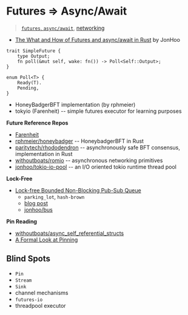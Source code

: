 # Futures => Async/Await
> [`futures`, `async/await`](./notes.md), [networking](./networking.md)

* [The What and How of Futures and async/await in Rust](https://www.youtube.com/watch?v=9_3krAQtD2k) by JonHoo

```
trait SimpleFuture {
    type Output;
    fn poll(&mut self, wake: fn()) -> Poll<Self::Output>;
}

enum Poll<T> {
    Ready(T).
    Pending,
}
```

* HoneyBadgerBFT implementation (by rphmeier)
* tokyio (Farenheit) -- simple futures executor for learning purposes

**Future Reference Repos**
* [Farenheit](https://rust-lang-nursery.github.io/futures-rs/blog/2018/08/17/toykio.html)
* [rphmeier/honeybadger](https://github.com/rphmeier/honeybadger) -- HoneybadgerBFT in Rust
* [paritytech/rhododendron](https://github.com/paritytech/rhododendron) -- asynchronously safe BFT consensus, implementation in Rust
* [withoutboats/romio](https://github.com/withoutboats/romio) -- asynchronous networking primitives
* [jonhoo/tokio-io-pool](https://github.com/jonhoo/tokio-io-pool) -- an I/O oriented tokio runtime thread pool

**Lock-Free**
<!--Find out what this means in the context of futures lmao, you're so far behind!!!-->
* [Lock-free Bounded Non-Blocking Pub-Sub Queue](https://github.com/filipdulic/bus-queue)
    * `parking_lot`, `hash-brown`
    * [blog post](http://www.rossbencina.com/code/lockfree)
    * [jonhoo/bus](https://github.com/jonhoo/bus)

**Pin Reading**
* [withoutboats/async_self_referential_structs](https://boats.gitlab.io/blog/post/2018-01-25-async-i-self-referential-structs/)
* [A Formal Look at Pinning](https://www.ralfj.de/blog/2018/04/05/a-formal-look-at-pinning.html)

## Blind Spots
* `Pin`
* `Stream`
* `Sink`
* channel mechanisms
* `futures-io`
* threadpool executor